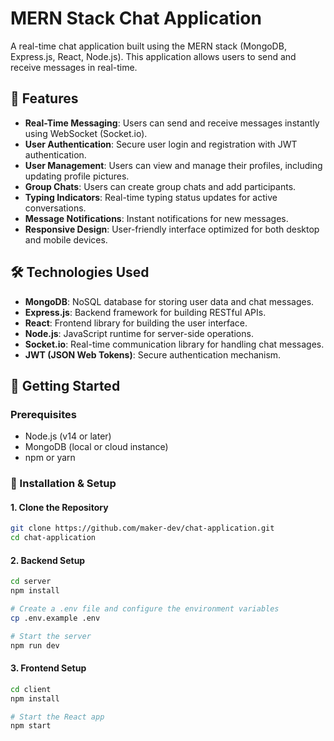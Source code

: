 # MERN Stack Chat Application

A real-time chat application built using the MERN stack (MongoDB, Express.js, React, Node.js). This application allows users to send and receive messages in real-time.

## 🚀 Features

- **Real-Time Messaging**: Users can send and receive messages instantly using WebSocket (Socket.io).
- **User Authentication**: Secure user login and registration with JWT authentication.
- **User Management**: Users can view and manage their profiles, including updating profile pictures.
- **Group Chats**: Users can create group chats and add participants.
- **Typing Indicators**: Real-time typing status updates for active conversations.
- **Message Notifications**: Instant notifications for new messages.
- **Responsive Design**: User-friendly interface optimized for both desktop and mobile devices.

## 🛠 Technologies Used

- **MongoDB**: NoSQL database for storing user data and chat messages.
- **Express.js**: Backend framework for building RESTful APIs.
- **React**: Frontend library for building the user interface.
- **Node.js**: JavaScript runtime for server-side operations.
- **Socket.io**: Real-time communication library for handling chat messages.
- **JWT (JSON Web Tokens)**: Secure authentication mechanism.

## 📌 Getting Started

### Prerequisites

- Node.js (v14 or later)
- MongoDB (local or cloud instance)
- npm or yarn

### 🔧 Installation & Setup

#### 1. **Clone the Repository**

```bash
git clone https://github.com/maker-dev/chat-application.git
cd chat-application
```

#### 2. **Backend Setup**

```bash
cd server
npm install

# Create a .env file and configure the environment variables
cp .env.example .env

# Start the server
npm run dev
```

#### 3. **Frontend Setup**

```bash
cd client
npm install

# Start the React app
npm start
```
